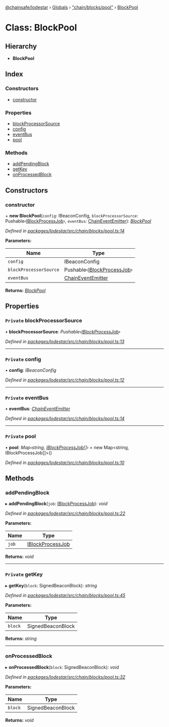 [@chainsafe/lodestar](../README.md) › [Globals](../globals.md) › ["chain/blocks/pool"](../modules/_chain_blocks_pool_.md) › [BlockPool](_chain_blocks_pool_.blockpool.md)

# Class: BlockPool

## Hierarchy

* **BlockPool**

## Index

### Constructors

* [constructor](_chain_blocks_pool_.blockpool.md#constructor)

### Properties

* [blockProcessorSource](_chain_blocks_pool_.blockpool.md#private-blockprocessorsource)
* [config](_chain_blocks_pool_.blockpool.md#private-config)
* [eventBus](_chain_blocks_pool_.blockpool.md#private-eventbus)
* [pool](_chain_blocks_pool_.blockpool.md#private-pool)

### Methods

* [addPendingBlock](_chain_blocks_pool_.blockpool.md#addpendingblock)
* [getKey](_chain_blocks_pool_.blockpool.md#private-getkey)
* [onProcessedBlock](_chain_blocks_pool_.blockpool.md#onprocessedblock)

## Constructors

###  constructor

\+ **new BlockPool**(`config`: IBeaconConfig, `blockProcessorSource`: Pushable‹[IBlockProcessJob](../interfaces/_chain_chain_.iblockprocessjob.md)›, `eventBus`: [ChainEventEmitter](../modules/_chain_interface_.md#chaineventemitter)): *[BlockPool](_chain_blocks_pool_.blockpool.md)*

*Defined in [packages/lodestar/src/chain/blocks/pool.ts:14](https://github.com/ChainSafe/lodestar/blob/2fb982b/packages/lodestar/src/chain/blocks/pool.ts#L14)*

**Parameters:**

Name | Type |
------ | ------ |
`config` | IBeaconConfig |
`blockProcessorSource` | Pushable‹[IBlockProcessJob](../interfaces/_chain_chain_.iblockprocessjob.md)› |
`eventBus` | [ChainEventEmitter](../modules/_chain_interface_.md#chaineventemitter) |

**Returns:** *[BlockPool](_chain_blocks_pool_.blockpool.md)*

## Properties

### `Private` blockProcessorSource

• **blockProcessorSource**: *Pushable‹[IBlockProcessJob](../interfaces/_chain_chain_.iblockprocessjob.md)›*

*Defined in [packages/lodestar/src/chain/blocks/pool.ts:13](https://github.com/ChainSafe/lodestar/blob/2fb982b/packages/lodestar/src/chain/blocks/pool.ts#L13)*

___

### `Private` config

• **config**: *IBeaconConfig*

*Defined in [packages/lodestar/src/chain/blocks/pool.ts:12](https://github.com/ChainSafe/lodestar/blob/2fb982b/packages/lodestar/src/chain/blocks/pool.ts#L12)*

___

### `Private` eventBus

• **eventBus**: *[ChainEventEmitter](../modules/_chain_interface_.md#chaineventemitter)*

*Defined in [packages/lodestar/src/chain/blocks/pool.ts:14](https://github.com/ChainSafe/lodestar/blob/2fb982b/packages/lodestar/src/chain/blocks/pool.ts#L14)*

___

### `Private` pool

• **pool**: *Map‹string, [IBlockProcessJob](../interfaces/_chain_chain_.iblockprocessjob.md)[]›* = new Map<string, IBlockProcessJob[]>()

*Defined in [packages/lodestar/src/chain/blocks/pool.ts:10](https://github.com/ChainSafe/lodestar/blob/2fb982b/packages/lodestar/src/chain/blocks/pool.ts#L10)*

## Methods

###  addPendingBlock

▸ **addPendingBlock**(`job`: [IBlockProcessJob](../interfaces/_chain_chain_.iblockprocessjob.md)): *void*

*Defined in [packages/lodestar/src/chain/blocks/pool.ts:22](https://github.com/ChainSafe/lodestar/blob/2fb982b/packages/lodestar/src/chain/blocks/pool.ts#L22)*

**Parameters:**

Name | Type |
------ | ------ |
`job` | [IBlockProcessJob](../interfaces/_chain_chain_.iblockprocessjob.md) |

**Returns:** *void*

___

### `Private` getKey

▸ **getKey**(`block`: SignedBeaconBlock): *string*

*Defined in [packages/lodestar/src/chain/blocks/pool.ts:45](https://github.com/ChainSafe/lodestar/blob/2fb982b/packages/lodestar/src/chain/blocks/pool.ts#L45)*

**Parameters:**

Name | Type |
------ | ------ |
`block` | SignedBeaconBlock |

**Returns:** *string*

___

###  onProcessedBlock

▸ **onProcessedBlock**(`block`: SignedBeaconBlock): *void*

*Defined in [packages/lodestar/src/chain/blocks/pool.ts:32](https://github.com/ChainSafe/lodestar/blob/2fb982b/packages/lodestar/src/chain/blocks/pool.ts#L32)*

**Parameters:**

Name | Type |
------ | ------ |
`block` | SignedBeaconBlock |

**Returns:** *void*
